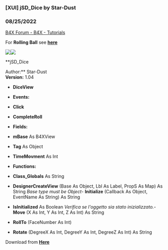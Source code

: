 ###  [XUI] jSD_Dice by Star-Dust
### 08/25/2022
[B4X Forum - B4X - Tutorials](https://www.b4x.com/android/forum/threads/126123/)

For **Rolling Ball** see [**here**](https://www.b4x.com/android/forum/threads/b4x-sd-rollingball.142549/)  
  
![](https://www.b4x.com/android/forum/attachments/105317)![](https://www.b4x.com/android/forum/attachments/105422)  
  
**jSD\_Dice  
  
Author:** Star-Dust  
**Version:** 1.04  

- **DiceView**

- **Events:**

- **Click**
- **CompleteRoll**

- **Fields:**

- **mBase** As B4XView
- **Tag** As Object
- **TimeMovment** As Int

- **Functions:**

- **Class\_Globals** As String
- **DesignerCreateView** (Base As Object, Lbl As Label, PropS As Map) As String
*Base type must be Object*- **Initialize** (Callback As Object, EventName As String) As String
- **IsInitialized** As Boolean
*Verifica se l'oggetto sia stato inizializzato.*- **Move** (X As Int, Y As Int, Z As Int) As String
- **RollTo** (FaceNumber As Int)
- **Rotate** (DegreeX As Int, DegreeY As Int, DegreeZ As Int) As String

  
Download from [**Here**](https://www.b4x.com/android/forum/threads/b4x-xui-sd_dice.126122/) 